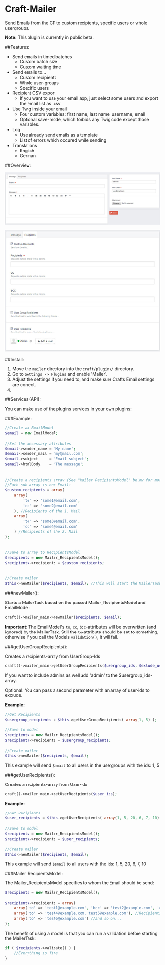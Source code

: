 Craft-Mailer
============

Send Emails from the CP to custom recipients, specific users or whole usergroups. 

**Note:** This plugin is currently in public beta.


##Features:

- Send emails in timed batches
  - Custom batch size
  - Custom waiting time
- Send emails to...
  - Custom recipients
  - Whole user-groups
  - Specific users
- Recipient CSV export
  - If you want to use your email app, just select some users and export the email list as .csv
- Use Twig inside your email
  - Four custom variables: first name, last name, username, email
  - Optional save-mode, which forbids any Twig code except those variables.
- Log
  - Use already send emails as a template
  - List of errors which occured while sending
- Translations
  - English
  - German


##Overview:

![Overview of the plugins CP section](/overview_1.jpg)

![Overview of the plugins CP section](/overview_2.jpg)


##Install:

1. Move the `mailer` directory into the `craft/plugins/` directory.
2. Go to `Settings -> Plugins` and enable 'Mailer'.
3. Adjust the settings if you need to, and make sure Crafts Email settings are correct.
4. 

##Services (API):

You can make use of the plugins services in your own plugins:


###Example:

```php
//Create an EmailModel
$email = new EmailModel;

//Set the necessary attributes 
$email->sender_name = 'My name';
$email->sender_mail = 'my@mail.com';
$email->subject     = 'Email subject';
$email->htmlBody    = 'The message';


//Create a recipients array (See "Mailer_RecipientsModel" below for more info)
//Each sub-array is one Email:
$custom_recipients = array(
	array(
		'to' => 'some1@email.com',
		'cc' => 'some2@email.com'
	), //Recipients of the 1. Mail
	array(
		'to' => 'some3@email.com',
		'cc' => 'some4@email.com'
	) //Recipients of the 2. Mail
);


//Save to array to RecipientsModel
$recipients = new Mailer_RecipientsModel();
$recipients->recipients = $custom_recipients;


//Create mailer
$this->newMailer($recipients, $email); //This will start the MailerTask
```

###newMailer():

Starts a MailerTask based on the passed Mailer_RecipientsModel and EmailModel:

```php
craft()->mailer_main->newMailer($recipients, $email);
```

**Important:** The EmailModel's `to`, `cc`, `bcc`-attributes will be overwritten (and ignored) by the MailerTask.  Still the `to`-attribute should be set to something, otherwise if you call the Models `validation()`, it will fail.

###getUserGroupRecipients():

Creates a recipients-array from UserGroup-Ids

```php
craft()->mailer_main->getUserGroupRecipients($usergroup_ids, $exlude_user_ids=array());
```

If you want to include admins as well add 'admin' to the $usergroup_ids-array.

Optional: You can pass a second parameter with an array of user-ids to exclude.

**Example:**

```php
//Get Recipients
$usergroup_recipients = $this->getUserGroupRecipients( array(1, 5) );

//Save to model
$recipients = new Mailer_RecipientsModel();
$recipients->recipients = $usergroup_recipients;

//Create mailer
$this->newMailer($recipients, $email);
```

This example will send `$email` to all users in the usergroups with the ids: 1, 5

###getUserRecipients():

Creates a recipients-array from User-Ids

```php
craft()->mailer_main->getUserRecipients($user_ids);
```

**Example:**

```php
//Get Recipients
$user_recipients = $this->getUserRecipients( array(1, 5, 20, 6, 7, 10) );

//Save to model
$recipients = new Mailer_RecipientsModel();
$recipients->recipients = $user_recipients;

//Create mailer
$this->newMailer($recipients, $email);
```

This example will send `$email` to all users with the ids: 1, 5, 20, 6, 7, 10

###Mailer_RecipientsModel:

The Mailer_RecipientsModel specifies to whom the Email should be send:

```php
$recipients = new Mailer_RecipientsModel();

$recipients->recipients = array(
	array('to' => 'test1@example.com', 'bcc' => 'test2@example.com', 'cc' => 'test3@example.com'), //Recipients of the 1. mail
	array('to' => 'test4@example.com, test5@example.com'), //Recipients of the 2. mail
	array('to' => 'test6@example.com') //and so on...
);
```

The benefit of using a model is that you can run a validation before starting the MailerTask:

```php
if ( $recipients->validate() ) {
	//Everything is fine
}
```
